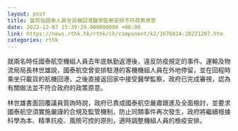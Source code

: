 ```yaml
---
layout: post
title: 當局指國泰人員坐貨機回港醫學監察安排不符政策原意
date: 2022-12-07 15:39:29.000000000 +08:00
link: https://news.rthk.hk/rthk/ch/component/k2/1678814-20221207.htm
categories: rthk
---
```


就兩名時任國泰航空機組人員去年底執勤返港後，違反防疫規定的事件。運輸及物流局局長林世雄說，國泰航空曾安排駐港的客機機組人員在外地停留，並在回程時乘坐只載貨的航機回港，之後直接返回家中接受醫學監察，政府已完成審視，認為有關做法並不符合政府的政策原意。

林世雄書面回覆議員質詢時說，政府已責成國泰航空嚴肅跟進及全面檢討，並要求國泰航空須實施嚴謹的合規及監管機制，防止同類事件再次發生，政府將繼續根據科學為本、精準抗疫、風險可控的原則，適時調整機組人員的檢疫安排。

